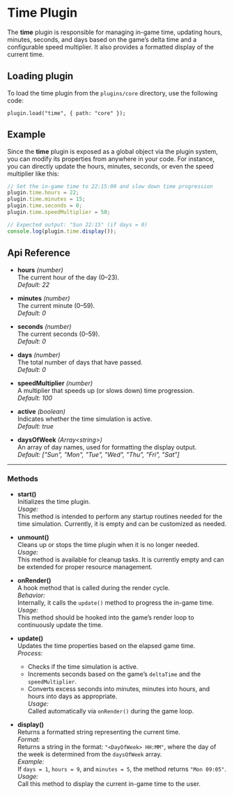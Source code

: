 # Time Plugin

The **time** plugin is responsible for managing in-game time, updating hours, minutes, seconds, and days based on the game’s delta time and a configurable speed multiplier. It also provides a formatted display of the current time.

## Loading plugin
To load the time plugin from the `plugins/core` directory, use the following code:
```
plugin.load("time", { path: "core" });
```

## Example

Since the **time** plugin is exposed as a global object via the plugin system, you can modify its properties from anywhere in your code. For instance, you can directly update the hours, minutes, seconds, or even the speed multiplier like this:

```js
// Set the in-game time to 22:15:00 and slow down time progression
plugin.time.hours = 22;
plugin.time.minutes = 15;
plugin.time.seconds = 0;
plugin.time.speedMultiplier = 50;

// Expected output: "Sun 22:15" (if days = 0)
console.log(plugin.time.display());
```

## Api Reference

- **hours** *(number)*  
  The current hour of the day (0–23).  
  _Default: 22_

- **minutes** *(number)*  
  The current minute (0–59).  
  _Default: 0_

- **seconds** *(number)*  
  The current seconds (0–59).  
  _Default: 0_

- **days** *(number)*  
  The total number of days that have passed.  
  _Default: 0_

- **speedMultiplier** *(number)*  
  A multiplier that speeds up (or slows down) time progression.  
  _Default: 100_

- **active** *(boolean)*  
  Indicates whether the time simulation is active.  
  _Default: true_

- **daysOfWeek** *(Array&lt;string&gt;)*  
  An array of day names, used for formatting the display output.  
  _Default: ["Sun", "Mon", "Tue", "Wed", "Thu", "Fri", "Sat"]_

---

### Methods

- **start()**  
  Initializes the time plugin.  
  _Usage:_  
  This method is intended to perform any startup routines needed for the time simulation. Currently, it is empty and can be customized as needed.

- **unmount()**  
  Cleans up or stops the time plugin when it is no longer needed.  
  _Usage:_  
  This method is available for cleanup tasks. It is currently empty and can be extended for proper resource management.

- **onRender()**  
  A hook method that is called during the render cycle.  
  _Behavior:_  
  Internally, it calls the `update()` method to progress the in-game time.  
  _Usage:_  
  This method should be hooked into the game’s render loop to continuously update the time.

- **update()**  
  Updates the time properties based on the elapsed game time.  
  _Process:_  
  - Checks if the time simulation is active.  
  - Increments seconds based on the game’s `deltaTime` and the `speedMultiplier`.  
  - Converts excess seconds into minutes, minutes into hours, and hours into days as appropriate.  
  _Usage:_  
  Called automatically via `onRender()` during the game loop.

- **display()**  
  Returns a formatted string representing the current time.  
  _Format:_  
  Returns a string in the format: `"<DayOfWeek> HH:MM"`, where the day of the week is determined from the `daysOfWeek` array.  
  _Example:_  
  If `days = 1`, `hours = 9`, and `minutes = 5`, the method returns `"Mon 09:05"`.  
  _Usage:_  
  Call this method to display the current in-game time to the user.